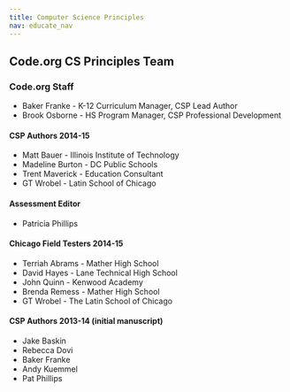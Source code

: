 ```yaml
---
title: Computer Science Principles
nav: educate_nav
---
```


## Code.org CS Principles Team

### Code.org Staff
* Baker Franke - K-12 Curriculum Manager, CSP Lead Author
* Brook Osborne - HS Program Manager, CSP Professional Development

#### CSP Authors 2014-15
* Matt Bauer - Illinois Institute of Technology
* Madeline Burton - DC Public Schools
* Trent Maverick - Education Consultant
* GT Wrobel - Latin School of Chicago

#### Assessment Editor
* Patricia Phillips

#### Chicago Field Testers 2014-15
* Terriah Abrams - Mather High School
* David Hayes - Lane Technical High School
* John Quinn - Kenwood Academy
* Brenda Remess - Mather High School
* GT Wrobel - The Latin School of Chicago

#### CSP Authors 2013-14 (initial manuscript)
* Jake Baskin
* Rebecca Dovi
* Baker Franke
* Andy Kuemmel 
* Pat Phillips
